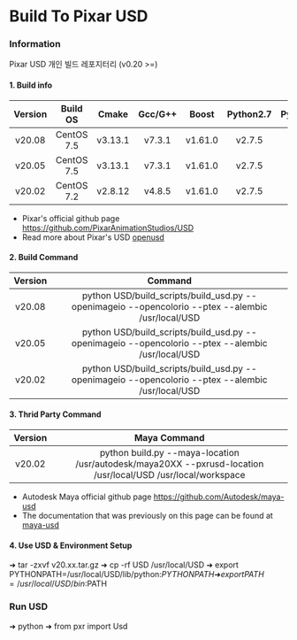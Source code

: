 # Build To Pixar USD 

### Information
   Pixar USD 개인 빌드 레포지터리 (v0.20 >=) 

#### 1. Build info
|      Version     |   Build OS  |   Cmake  |  Gcc/G++ |   Boost  | Python2.7 |  Python3  |
|:----------------:|:-----------:|:--------:|:--------:|:--------:|:---------:|:---------:|
|      v20.08      | CentOS 7.5  | v3.13.1  |  v7.3.1  |  v1.61.0 |  v2.7.5   |     X     |
|      v20.05      | CentOS 7.5  | v3.13.1  |  v7.3.1  |  v1.61.0 |  v2.7.5   |     X     |
|      v20.02      | CentOS 7.2  | v2.8.12  |  v4.8.5  |  v1.61.0 |  v2.7.5   |     X     |

* Pixar's official github page https://github.com/PixarAnimationStudios/USD
* Read more about Pixar's USD [openusd](http://openusd.org)


#### 2. Build Command
|      Version     | Command |
|:----------------:|:--------------------------------------------------------------------------------------------------:|
|      v20.08      | python USD/build_scripts/build_usd.py --openimageio --opencolorio --ptex --alembic /usr/local/USD  |
|      v20.05      | python USD/build_scripts/build_usd.py --openimageio --opencolorio --ptex --alembic /usr/local/USD  |
|      v20.02      | python USD/build_scripts/build_usd.py --openimageio --opencolorio --ptex --alembic /usr/local/USD  |

#### 3. Thrid Party Command
|      Version     | Maya Command |
|:----------------:|:------------------------------------------------------------------------------------------------------------:|
|      v20.02      | python build.py --maya-location /usr/autodesk/maya20XX --pxrusd-location /usr/local/USD /usr/local/workspace |

* Autodesk Maya official github page https://github.com/Autodesk/maya-usd
* The documentation that was previously on this page can be found at [maya-usd](https://github.com/Autodesk/maya-usd/blob/dev/plugin/pxr/doc/README.md)

#### 4. Use USD & Environment Setup
➜ tar -zxvf v20.xx.tar.gz 
➜ cp -rf USD /usr/local/USD
➜ export PYTHONPATH=/usr/local/USD/lib/python:$PYTHONPATH
➜ export PATH=/usr/local/USD/bin:$PATH

### Run USD
➜ python
➜ from pxr import Usd
